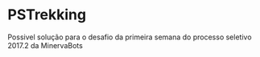 # PSTrekking
Possivel solução para o desafio da primeira semana do processo seletivo 2017.2 da MinervaBots
